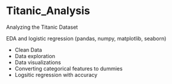 # Titanic_Analysis
Analyzing the Titanic Dataset 

EDA and logistic regression (pandas, numpy, matplotlib, seaborn)

- Clean Data 
- Data exploration
- Data visualizations
- Converting categorical features to dummies
- Logsitic regression with accuracy
